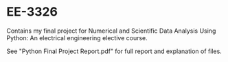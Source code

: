 # EE-3326
Contains my final project for Numerical and Scientific Data Analysis Using Python: An electrical engineering elective course.

See "Python Final Project Report.pdf" for full report and explanation of files.
